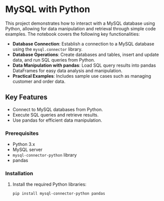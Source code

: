 # MySQL with Python

This project demonstrates how to interact with a MySQL database using Python, allowing for data manipulation and retrieval through simple code examples. The notebook covers the following key functionalities:

- **Database Connection**: Establish a connection to a MySQL database using the `mysql.connector` library.
- **Database Operations**: Create databases and tables, insert and update data, and run SQL queries from Python.
- **Data Manipulation with pandas**: Load SQL query results into pandas DataFrames for easy data analysis and manipulation.
- **Practical Examples**: Includes sample use cases such as managing customer and order data.

## Key Features
- Connect to MySQL databases from Python.
- Execute SQL queries and retrieve results.
- Use pandas for efficient data manipulation.
  
### Prerequisites
- Python 3.x
- MySQL server
- `mysql-connector-python` library
- pandas

### Installation
1. Install the required Python libraries:
   ```bash
   pip install mysql-connector-python pandas
